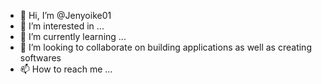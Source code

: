 - 👋 Hi, I’m @Jenyoike01
- 👀 I’m interested in ...
- 🌱 I’m currently learning ...
- 💞️ I’m looking to collaborate on building applications as well as creating softwares
- 📫 How to reach me ...

<!---
Jenyoike01/Jenyoike01 is a ✨ special ✨ repository because its `README.md` (this file) appears on your GitHub profile.
You can click the Preview link to take a look at your changes.
--->
